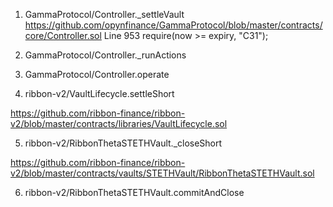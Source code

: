 1. GammaProtocol/Controller._settleVault 
https://github.com/opynfinance/GammaProtocol/blob/master/contracts/core/Controller.sol
Line 953 require(now >= expiry, "C31");

2. GammaProtocol/Controller._runActions

3. GammaProtocol/Controller.operate


4. ribbon-v2/VaultLifecycle.settleShort

https://github.com/ribbon-finance/ribbon-v2/blob/master/contracts/libraries/VaultLifecycle.sol

5. ribbon-v2/RibbonThetaSTETHVault._closeShort

https://github.com/ribbon-finance/ribbon-v2/blob/master/contracts/vaults/STETHVault/RibbonThetaSTETHVault.sol

6. ribbon-v2/RibbonThetaSTETHVault.commitAndClose